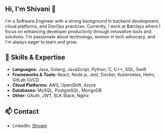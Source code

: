 ## Hi, I'm Shivani  👋 
I'm a Software Engineer with a strong background in backend development, cloud platforms, and DevOps practices. Currently, I work at Barclays where I focus on enhancing developer productivity through innovative tools and solutions. I'm passionate about technology, women in tech advocacy, and I'm always eager to learn and grow.

## 🚀 Skills & Expertise
- **Languages:** Java, Golang, JavaScript, Python, C, C++, SQL, Swift
- **Frameworks & Tools:** React, Node.js, Jest, Docker, Kubernetes, Helm, GitLab CI/CD
- **Cloud Platforms:** AWS, OpenShift, Azure
- **Databases:** MySQL, PostgreSQL, MongoDB
- **Other:** OAuth, JWT, ELK Stack, Nginx

## 📫 Contact
- LinkedIn: [Shivani](https://www.linkedin.com/in/shivani31996)



<!--
**Shivani31996/Shivani31996** is a ✨ _special_ ✨ repository because its `README.md` (this file) appears on your GitHub profile.

Here are some ideas to get you started:

- 🔭 I’m currently working on ...
- 🌱 I’m currently learning ...
- 👯 I’m looking to collaborate on ...
- 🤔 I’m looking for help with ...
- 💬 Ask me about ...
- 📫 How to reach me: ...
- 😄 Pronouns: ...
- ⚡ Fun fact: ...
-->
